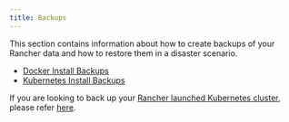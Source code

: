 ```yaml
---
title: Backups
---
```


This section contains information about how to create backups of your Rancher data and how to restore them in a disaster scenario.

- [Docker Install Backups](./single-node-backups/)
- [Kubernetes Install Backups](./ha-backups/)

If you are looking to back up your [Rancher launched Kubernetes cluster](/docs/cluster-provisioning/rke-clusters/), please refer [here](/docs/cluster-admin/backing-up-etcd/).

